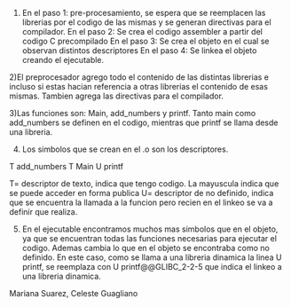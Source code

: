 1) En el paso 1: pre-procesamiento, se espera que se reemplacen las librerias por el codigo de las mismas y se generan directivas para el compilador.
En el paso 2: Se crea el codigo assembler a partir del codigo C precompilado
En el paso 3: Se crea el objeto en el cual se observan distintos descriptores
En el paso 4: Se linkea el objeto creando el ejecutable.

2)El preprocesador agrego todo el contenido de las distintas librerias e incluso si estas hacian referencia a otras librerias el contenido de esas mismas. Tambien agrega las directivas para el compilador.

3)Las funciones son: Main, add_numbers y printf. Tanto main como add_numbers se definen en el codigo, mientras que printf se llama desde una libreria.

4) Los simbolos que se crean en el .o son los descriptores. 

T add_numbers
T Main
U printf

T= descriptor de texto, indica que tengo codigo. La mayuscula indica que se puede acceder en forma publica
U= descriptor de no definido, indica que se encuentra la llamada a la funcion pero recien en el linkeo se va a definir que realiza.

5) En el ejecutable encontramos muchos mas simbolos que en el objeto, ya que se encuentran todas las funciones necesarias para ejecutar el codigo. Ademas cambia lo que en el objeto se encontraba como no definido. En este caso, como se llama a una libreria dinamica la linea 
U printf, se reemplaza con U printf@@GLIBC_2-2-5 que indica el linkeo a una libreria dinamica.

Mariana Suarez, Celeste Guagliano 
